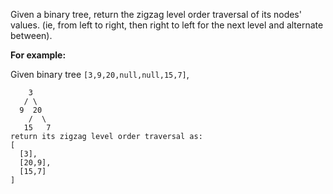 Given a binary tree, return the zigzag level order traversal of its nodes' values. (ie, from left to right, then right to left for the next level and alternate between).

**For example:**

Given binary tree `[3,9,20,null,null,15,7]`,
```
    3
   / \
  9  20
    /  \
   15   7
return its zigzag level order traversal as:
[
  [3],
  [20,9],
  [15,7]
]
```